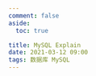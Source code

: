 ```yaml
---
comment: false
aside:
  toc: true

title: MySQL Explain
date: 2021-03-12 09:00
tags: 数据库 MySQL
---
```


